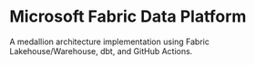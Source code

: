 # Microsoft Fabric Data Platform
A medallion architecture implementation using Fabric Lakehouse/Warehouse, dbt, and GitHub Actions.